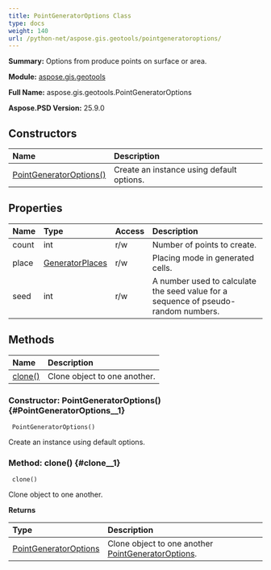 ```yaml
---
title: PointGeneratorOptions Class
type: docs
weight: 140
url: /python-net/aspose.gis.geotools/pointgeneratoroptions/
---
```


**Summary:** Options from produce points on surface or area.

**Module:** [aspose.gis.geotools](/psd/python-net/aspose.gis.geotools/)

**Full Name:** aspose.gis.geotools.PointGeneratorOptions

**Aspose.PSD Version:** 25.9.0

## **Constructors**
| **Name** | **Description** |
| :- | :- |
| [PointGeneratorOptions()](#PointGeneratorOptions__1) | Create an instance using default options. |
## **Properties**
| **Name** | **Type** | **Access** | **Description** |
| :- | :- | :- | :- |
| count | int | r/w | Number of points to create. |
| place | [GeneratorPlaces](/psd/python-net/aspose.gis.geotools/generatorplaces) | r/w | Placing mode in generated cells. |
| seed | int | r/w | A number used to calculate the seed value for a sequence of pseudo-random numbers. |
## **Methods**
| **Name** | **Description** |
| :- | :- |
| [clone()](#clone__1) | Clone object to one another. |


### Constructor: PointGeneratorOptions() {#PointGeneratorOptions__1}


```
 PointGeneratorOptions() 
```

Create an instance using default options.

### Method: clone() {#clone__1}


```
 clone() 
```

Clone object to one another.

**Returns**

| Type | Description |
| :- | :- |
| [PointGeneratorOptions](/psd/python-net/aspose.gis.geotools/pointgeneratoroptions) | Clone object to one another [PointGeneratorOptions](/psd/python-net/aspose.gis.geotools/pointgeneratoroptions/). |



